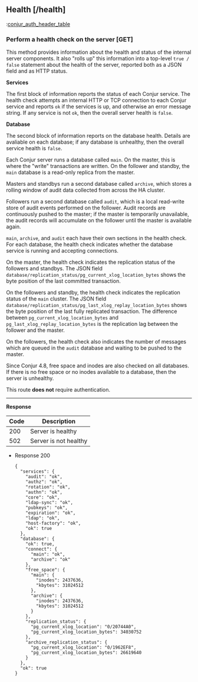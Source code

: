 ## Health [/health]

:[conjur_auth_header_table](partials/min_version_4.6.md)

### Perform a health check on the server [GET]

This method provides information about the health and status of the internal server components.
It also "rolls up" this information into a top-level `true / false` statement about the health
of the server, reported both as a JSON field and as HTTP status.

**Services**

The first block of information reports the status of each Conjur service. The health check 
attempts an internal HTTP or TCP connection to each Conjur service and reports `ok` if the 
services is up, and otherwise an error message string. If any service is not `ok`, then the overall
server health is `false`.

**Database**

The second block of information reports on the database health. Details are avaliable on each
database; if any database is unhealthy, then the overall service health is `false`.

Each Conjur server runs a database called `main`. On the master, this is where the "write"
transactions are written. On the follower and standby, the `main` database is a read-only replica from 
the master. 

Masters and standbys run a second database called `archive`, which stores a rolling window of audit data
collected from across the HA cluster. 

Followers run a second database called `audit`, which is a local read-write store of audit
events performed on the follower. Audit records are continuously pushed to the master; if the master is 
temporarily unavailable, the audit records will accumulate on the follower until the master is available again.

`main`, `archive`, and `audit` each have their own sections in the health check. For each database, the health
check indicates whether the database service is running and accepting connections. 

On the master, the health check indicates the replication status of the followers and standbys. The JSON field `database/replication_status/pg_current_xlog_location_bytes` shows the byte position of the last committed transaction.

On the followers and standby, the health check indicates the replication status of the `main` cluster. The JSON field
`database/replication_status/pg_last_xlog_replay_location_bytes` shows the byte position of the last fully replicated
transaction. The difference between `pg_current_xlog_location_bytes` and `pg_last_xlog_replay_location_bytes` 
is the replication lag between the follower and the master.

On the followers, the health check also indicates the number of messages which are queued in the `audit` database and waiting to be pushed to the master.

Since Conjur 4.8, free space and inodes are also checked on all databases. If there is no free space or no inodes
available to a database, then the server is unhealthy.

This route **does not** require authentication.

---

**Response**

|Code|Description|
|----|-----------|
|200|Server is healthy|
|502|Server is not healthy|

+ Response 200

    ```
    {
      "services": {
        "audit": "ok",
        "authz": "ok",
        "rotation": "ok",
        "authn": "ok",
        "core": "ok",
        "ldap-sync": "ok",
        "pubkeys": "ok",
        "expiration": "ok",
        "ldap": "ok",
        "host-factory": "ok",
        "ok": true
      },
      "database": {
        "ok": true,
        "connect": {
          "main": "ok",
          "archive": "ok"
        },
        "free_space": {
          "main": {
            "inodes": 2437636,
            "kbytes": 31024512
          },
          "archive": {
            "inodes": 2437636,
            "kbytes": 31024512
          }
        },
        "replication_status": {
          "pg_current_xlog_location": "0/20744A0",
          "pg_current_xlog_location_bytes": 34030752
        },
        "archive_replication_status": {
          "pg_current_xlog_location": "0/1962EF8",
          "pg_current_xlog_location_bytes": 26619640
        }
      },
      "ok": true
    }
    ```

